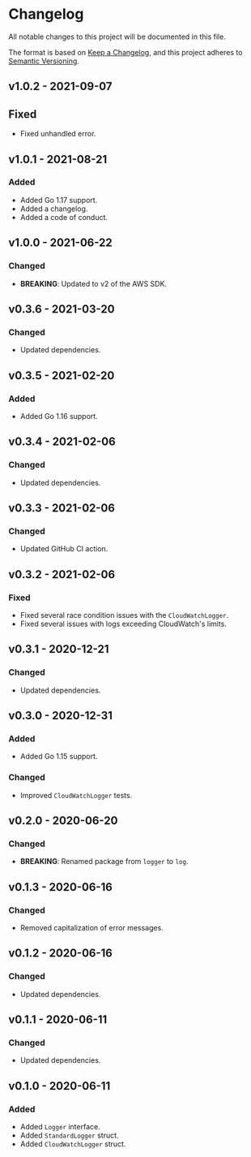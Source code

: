 # Changelog

All notable changes to this project will be documented in this file.

The format is based on [Keep a Changelog](https://keepachangelog.com/en/1.0.0/), and this project adheres to [Semantic Versioning](https://semver.org/spec/v2.0.0.html).

## v1.0.2 - 2021-09-07
## Fixed
* Fixed unhandled error.

## v1.0.1 - 2021-08-21
### Added
* Added Go 1.17 support.
* Added a changelog.
* Added a code of conduct.

## v1.0.0 - 2021-06-22
### Changed
* **BREAKING**: Updated to v2 of the AWS SDK.

## v0.3.6 - 2021-03-20
### Changed
* Updated dependencies.

## v0.3.5 - 2021-02-20
### Added
* Added Go 1.16 support.

## v0.3.4 - 2021-02-06
### Changed
* Updated dependencies.

## v0.3.3 - 2021-02-06
### Changed
* Updated GitHub CI action.

## v0.3.2 - 2021-02-06
### Fixed
* Fixed several race condition issues with the ```CloudWatchLogger```.
* Fixed several issues with logs exceeding CloudWatch's limits.

## v0.3.1 - 2020-12-21
### Changed
* Updated dependencies.

## v0.3.0 - 2020-12-31
### Added
* Added Go 1.15 support.

### Changed
* Improved ```CloudWatchLogger``` tests.

## v0.2.0 - 2020-06-20
### Changed
* **BREAKING**: Renamed package from ```logger``` to ```log```.

## v0.1.3 - 2020-06-16
### Changed
* Removed capitalization of error messages.

## v0.1.2 - 2020-06-16
### Changed
* Updated dependencies.

## v0.1.1 - 2020-06-11
### Changed
* Updated dependencies.

## v0.1.0 - 2020-06-11
### Added
* Added ```Logger``` interface.
* Added ```StandardLogger``` struct.
* Added ```CloudWatchLogger``` struct.
